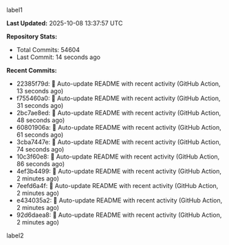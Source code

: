 
label1 
<!-- ACTIVITY_START -->
**Last Updated:** 2025-10-08 13:37:57 UTC

**Repository Stats:**
- Total Commits: 54604
- Last Commit: 14 seconds ago

**Recent Commits:**
- 22385f79d: 🤖 Auto-update README with recent activity (GitHub Action, 13 seconds ago)
- f755460a0: 🤖 Auto-update README with recent activity (GitHub Action, 31 seconds ago)
- 2bc7ae8ed: 🤖 Auto-update README with recent activity (GitHub Action, 48 seconds ago)
- 60801906a: 🤖 Auto-update README with recent activity (GitHub Action, 61 seconds ago)
- 3cba7447e: 🤖 Auto-update README with recent activity (GitHub Action, 74 seconds ago)
- 10c3f60e8: 🤖 Auto-update README with recent activity (GitHub Action, 86 seconds ago)
- 4ef3b4499: 🤖 Auto-update README with recent activity (GitHub Action, 2 minutes ago)
- 7eefd6a4f: 🤖 Auto-update README with recent activity (GitHub Action, 2 minutes ago)
- e434035a2: 🤖 Auto-update README with recent activity (GitHub Action, 2 minutes ago)
- 92d6daea8: 🤖 Auto-update README with recent activity (GitHub Action, 2 minutes ago)
<!-- ACTIVITY_END -->

label2
